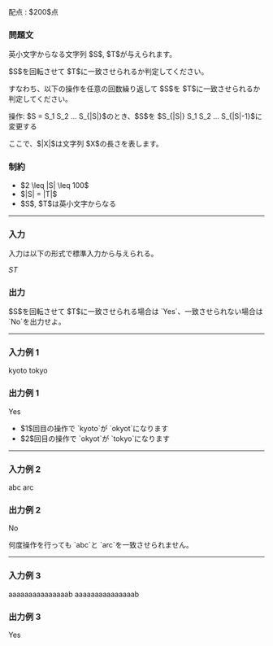 
<div>

<span>

<span>

<p>
配点 : $200$点
</p>

<div>

<section>

### **問題文**

<p>
英小文字からなる文字列 $S$, $T$が与えられます。
</p>

<p>
$S$を回転させて $T$に一致させられるか判定してください。
</p>

<p>
すなわち、以下の操作を任意の回数繰り返して $S$を $T$に一致させられるか判定してください。
</p>

<p>
操作: $S = S_1 S_2 ... S_{|S|}$のとき、$S$を $S_{|S|} S_1 S_2 ... S_{|S|-1}$に変更する
</p>

<p>
ここで、$|X|$は文字列 $X$の長さを表します。
</p>

</section>

</div>

<div>

<section>

### **制約**

<ul>

<li>
$2 \leq |S| \leq 100$
</li>

<li>
$|S| = |T|$
</li>

<li>
$S$, $T$は英小文字からなる
</li>

</ul>

</section>

</div>

---

<div>

<div>

<section>

### **入力**

<p>
入力は以下の形式で標準入力から与えられる。
</p>

<div>

$S$$T$
</div>

</section>

</div>

<div>

<section>

### **出力**

<p>
$S$を回転させて $T$に一致させられる場合は `Yes`、一致させられない場合は `No`を出力せよ。
</p>

</section>

</div>

</div>

---

<div>

<section>

### **入力例 1**

<div>

kyoto
tokyo

</div>

</section>

</div>

<div>

<section>

### **出力例 1**

<div>

Yes

</div>

<ul>

<li>
$1$回目の操作で `kyoto`が `okyot`になります
</li>

<li>
$2$回目の操作で `okyot`が `tokyo`になります
</li>

</ul>

</section>

</div>

---

<div>

<section>

### **入力例 2**

<div>

abc
arc

</div>

</section>

</div>

<div>

<section>

### **出力例 2**

<div>

No

</div>

<p>
何度操作を行っても `abc`と `arc`を一致させられません。
</p>

</section>

</div>

---

<div>

<section>

### **入力例 3**

<div>

aaaaaaaaaaaaaaab
aaaaaaaaaaaaaaab

</div>

</section>

</div>

<div>

<section>

### **出力例 3**

<div>

Yes

</div>

</section>

</div>

</span>

</span>

</div>

